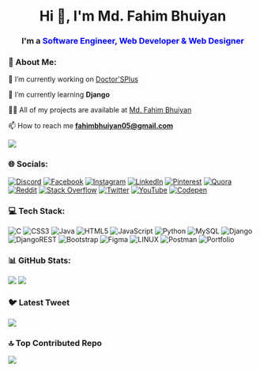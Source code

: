 <h1 align="center">Hi 👋, I'm Md. Fahim Bhuiyan</h1>

<h3 align="center">
  I'm a
  <span id="job-title" class="txt-rotate" style="color: blue;">Software Engineer, Web Developer & Web Designer</span>
</h3>

### 💫 About Me:


🔭 I’m currently working on [Doctor'SPlus](https://github.com/md-fahim-bhuiyan/DoctorsPlus)

🌱 I’m currently learning **Django**

👨‍💻 All of my projects are available at [Md. Fahim Bhuiyan](https://md-fahim-bhuiyan.github.io/md-fahim-bhuiyan-ringu.github.io/)

📫 How to reach me **fahimbhuiyan05@gmail.com**

[![](https://visitcount.itsvg.in/api?id=md-fahim-bhuiyan&icon=0&color=0)](https://visitcount.itsvg.in)


### 🌐 Socials:
[![Discord](https://img.shields.io/badge/Discord-%237289DA.svg?logo=discord&logoColor=white)](https://discord.gg/Fahim#6382) [![Facebook](https://img.shields.io/badge/Facebook-%231877F2.svg?logo=Facebook&logoColor=white)](https://facebook.com/fahim.bhuiyan.ringu) [![Instagram](https://img.shields.io/badge/Instagram-%23E4405F.svg?logo=Instagram&logoColor=white)](https://instagram.com/fahim.bhuiyan.ringu) [![LinkedIn](https://img.shields.io/badge/LinkedIn-%230077B5.svg?logo=linkedin&logoColor=white)](https://linkedin.com/in/md-fahim-bhuiyan) [![Pinterest](https://img.shields.io/badge/Pinterest-%23E60023.svg?logo=Pinterest&logoColor=white)](https://pinterest.com/fahimbhuiyanringu) [![Quora](https://img.shields.io/badge/Quora-%23B92B27.svg?logo=Quora&logoColor=white)](https://quora.com/profile/Fahim-Bhuiyan-5) [![Reddit](https://img.shields.io/badge/Reddit-%23FF4500.svg?logo=Reddit&logoColor=white)](https://reddit.com/user/fahim-2898) [![Stack Overflow](https://img.shields.io/badge/-Stackoverflow-FE7A16?logo=stack-overflow&logoColor=white)](https://stackoverflow.com/users/21915011/md-fahim-bhuiyan) [![Twitter](https://img.shields.io/badge/Twitter-%231DA1F2.svg?logo=Twitter&logoColor=white)](https://twitter.com/fahimbhuiyan05) [![YouTube](https://img.shields.io/badge/YouTube-%23FF0000.svg?logo=YouTube&logoColor=white)](https://youtube.com/@fahimbhuiyanringu) [![Codepen](https://img.shields.io/badge/Codepen-000000?style=for-the-badge&logo=codepen&logoColor=white)](https://codepen.io/fahim-bhuiyan) 

### 💻 Tech Stack:
![C](https://img.shields.io/badge/c-%2300599C.svg?style=for-the-badge&logo=c&logoColor=white) ![CSS3](https://img.shields.io/badge/css3-%231572B6.svg?style=for-the-badge&logo=css3&logoColor=white) ![Java](https://img.shields.io/badge/java-%23ED8B00.svg?style=for-the-badge&logo=java&logoColor=white) ![HTML5](https://img.shields.io/badge/html5-%23E34F26.svg?style=for-the-badge&logo=html5&logoColor=white) ![JavaScript](https://img.shields.io/badge/javascript-%23323330.svg?style=for-the-badge&logo=javascript&logoColor=%23F7DF1E) ![Python](https://img.shields.io/badge/python-3670A0?style=for-the-badge&logo=python&logoColor=ffdd54) ![MySQL](https://img.shields.io/badge/mysql-%2300f.svg?style=for-the-badge&logo=mysql&logoColor=white) ![Django](https://img.shields.io/badge/django-%23092E20.svg?style=for-the-badge&logo=django&logoColor=white) ![DjangoREST](https://img.shields.io/badge/DJANGO-REST-ff1709?style=for-the-badge&logo=django&logoColor=white&color=ff1709&labelColor=gray) ![Bootstrap](https://img.shields.io/badge/bootstrap-%23563D7C.svg?style=for-the-badge&logo=bootstrap&logoColor=white) 	![Figma](https://img.shields.io/badge/figma-%23F24E1E.svg?style=for-the-badge&logo=figma&logoColor=white) ![LINUX](https://img.shields.io/badge/Linux-FCC624?style=for-the-badge&logo=linux&logoColor=black) ![Postman](https://img.shields.io/badge/Postman-FF6C37?style=for-the-badge&logo=postman&logoColor=white) ![Portfolio](https://img.shields.io/badge/Portfolio-%23000000.svg?style=for-the-badge&logo=firefox&logoColor=#FF7139)
### 📊 GitHub Stats:
![](https://github-readme-stats.vercel.app/api?username=md-fahim-bhuiyan&theme=dark&hide_border=false&include_all_commits=false&count_private=false)
![](https://github-readme-streak-stats.herokuapp.com/?user=md-fahim-bhuiyan&theme=dark&hide_border=false)<br/>
### 🐦 Latest Tweet
[![](https://gtce.itsvg.in/api?username=fahimbhuiyan05&theme=moltack&icon=smile&response=true)](https://github.com/VishwaGauravIn/github-twitter-card-embed)
### 🔝 Top Contributed Repo
![](https://github-contributor-stats.vercel.app/api?username=md-fahim-bhuiyan&limit=5&theme=dark&combine_all_yearly_contributions=true)


<!-- ![](https://github-readme-stats.vercel.app/api/top-langs/?username=md-fahim-bhuiyan&theme=dark&hide_border=false&include_all_commits=false&count_private=false&layout=compact)

--- -->




